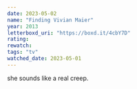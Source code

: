 ```yaml
---
date: 2023-05-02
name: "Finding Vivian Maier"
year: 2013
letterboxd_uri: "https://boxd.it/4cbY7D"
rating: 
rewatch: 
tags: "tv"
watched_date: 2023-05-01
---
```


she sounds like a real creep.
